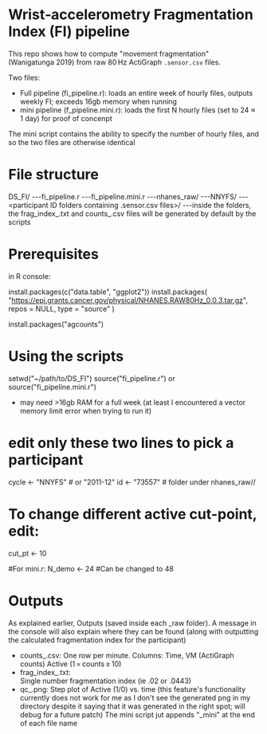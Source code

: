 # Wrist‑accelerometry Fragmentation Index (FI) pipeline #

This repo shows how to compute "movement fragmentation" (Wanigatunga 2019) from raw 80 Hz ActiGraph `.sensor.csv` files.

Two files:
- Full pipeline (fi_pipeline.r): loads an entire week of hourly files, outputs weekly FI; exceeds 16gb memory when running
- mini pipeline (f_pipeline.mini.r): loads the first N hourly files (set to 24 ≈ 1 day) for proof of concenpt

The mini script contains the ability to specify the number of hourly files, and so the two files are otherwise identical

# File structure #

DS_FI/
---fi_pipeline.r
---fi_pipeline.mini.r
---nhanes_raw/
    ---NNYFS/
        ---<participant ID folders containing .sensor.csv files>/
            ---inside the <participant ID> folders, the frag_index_<id>.txt and counts_<id>.csv files will be generated by default by the scripts 

# Prerequisites #

in R console:

install.packages(c("data.table", "ggplot2"))
install.packages(
  "https://epi.grants.cancer.gov/physical/NHANES.RAW80Hz_0.0.3.tar.gz",
  repos = NULL, type = "source"
)

install.packages("agcounts")

# Using the scripts #

setwd("~/path/to/DS_FI")
source("fi_pipeline.r") or source("fi_pipeline.mini.r") 

- may need >16gb RAM for a full week (at least I encountered a vector memory limit error when trying to run it)

# edit only these two lines to pick a participant
cycle <- "NNYFS" # or "2011-12"
id    <- "73557" # folder under nhanes_raw/<cycle>/

# To change different active cut-point, edit:
cut_pt <- 10

#For mini.r:
N_demo <- 24 #Can be changed to 48

# Outputs #

As explained earlier, Outputs (saved inside each <ID>_raw folder). A message in the console will also explain where they can be found (along with outputting the calculated fragmentation index for the participant)

- counts_<ID>.csv: 
    One row per minute. 
    Columns: Time, VM (ActiGraph counts) 
    Active (1 = counts ≥ 10)
- frag_index_<ID>.txt:	
    Single number fragmentation index (ie .02 or .0443)
- qc_<ID>.png:
    Step plot of Active (1/0) vs. time
    (this feature's functionality currently does not work for me as I don't see the generated png in my directory despite it saying that it was generated in the right spot; will debug for a future patch)
The mini script jut appends "_mini" at the end of each file name